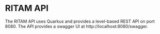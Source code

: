 # RITAM API

The RITAM API uses Quarkus and provides a level-based REST API on port 8080.
The API provides a swagger UI at http://localhost:8080/swagger.
